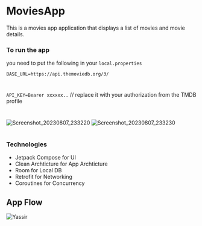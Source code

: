 # MoviesApp

This is a movies app application that displays a list of movies and movie details. 


### To run the app 

you need to put the following in your `local.properties ` 

`BASE_URL=https://api.themoviedb.org/3/
`
#

`API_KEY=Bearer xxxxxx..` // replace it with your authorization from the TMDB profile 

#
![Screenshot_20230807_233220](https://github.com/qamarelsafadi/MoviesApp/assets/30949634/5af11b8c-a68a-4887-9aa5-d1354b5c6678)
![Screenshot_20230807_233230](https://github.com/qamarelsafadi/MoviesApp/assets/30949634/30ac9dec-4925-42ad-ab88-88a9f4f4b61a)

# 

### Technologies

- Jetpack Compose for UI
- Clean Archticture for App Archticture 
- Room for Local DB
- Retrofit for Networking
- Coroutines for Concurrency

## App Flow 

![Yassir](https://github.com/qamarelsafadi/MoviesApp/assets/30949634/61ea1ee2-7ffc-49ed-b2aa-dcd54d25b323)



